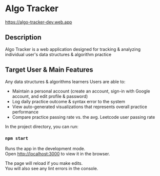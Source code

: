 # Algo Tracker
https://algo-tracker-dev.web.app

## Description
Algo Tracker is a web application designed for tracking & analyzing individual user's data structures & algorithm practice

## Target User & Main Features
Any data structures & algorithms learners 
Users are able to:
- Maintain a personal account (create an account, sign-in with Google account, and edit profile & password)
- Log daily practice outcome & syntax error to the system
- View auto-generated visualizations that represents overall practice performance
- Compare practice passing rate vs. the avg. Leetcode user passing rate



In the project directory, you can run:

### `npm start`

Runs the app in the development mode.<br />
Open [http://localhost:3000](http://localhost:3000) to view it in the browser.

The page will reload if you make edits.<br />
You will also see any lint errors in the console.

